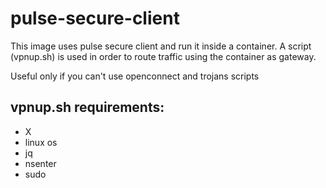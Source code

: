# pulse-secure-client

This image uses pulse secure client and run it inside a container.
A script (vpnup.sh) is used in order to route traffic using the container as gateway.

Useful only if you can't use openconnect and trojans scripts

## vpnup.sh requirements:
* X
* linux os
* jq
* nsenter
* sudo
